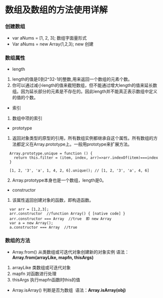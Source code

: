 # 数组及数组的方法使用详解

### 创建数组
- var aNums = [1, 2, 3]; 数组字面量形式
- Var aNums = new Array(1,2,3); new 创建

### 数组属性
- length 
 1. length的值是0到2^32-1的整数,用来返回一个数组的元素个数。
 2. 你可以通过减小length的值来截短数组，但不能通过增大length的值来延长数组。因为延长部分的元素是不存在的。因此length并不能真正表示数组中定义的值的个数。
- 索引
 1. 数组中项的索引
- prototype
 1. 返回对象类型的原型的引用，所有数组实例都继承自这个属性。所有数组的方法都定义在Array.prototype上。一般用prototype来扩展方法。
```
  Array.prototype.unique = function () {
    return this.filter = (item, index, arr)=>arr.indexOf(item)===index
  }

  [1, 2, '3', 'a', 1, 4, 2, 6].unique(); // [1, 2, '3', 'a', 4, 6]
```
 2. Array.prototype本身也是一个数组，length是0。
- constructor
 1. 该属性返回创建对象的函数，即构造函数。
```
  var arr = [1,2,3];
  arr.constructor  //function Array() { [native code] }
  arr.constructor === Array  //true  即 new Array
  var a = new Array();
  a.constructor === Array  //true
```
### 数组的方法
- Array.from() 从类数组或可迭代对象创建新的对象实例 语法：**Array.from(arrayLike, mapfn, thisArgs)**
 1. arrayLike 类数组或可迭代对象
 2. mapfn 对函数进行处理
 3. thisArgs 执行mapfn函数时this的值
- Array.isArray() 判断是否为数组  语法：**Array.isArray(obj)**
